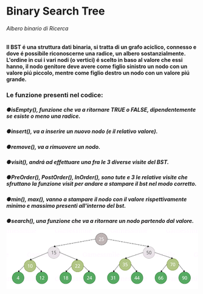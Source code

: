 <html>
<h1>Binary Search Tree</h>
<h6>Albero binario di Ricerca</h><br>


<h4>Il BST é una struttura dati binaria, si tratta di un grafo aciclico, connesso e dove é possibile riconoscerne una radice, un albero sostanzialmente.<br>L'ordine in cui i vari nodi (o vertici) é scelto in baso al valore che essi hanno, il nodo genitore deve avere come figlio sinistro un nodo con un valore piú piccolo, mentre come figlio destro un nodo con un valore piú grande.</h>

<h3>Le funzione presenti nel codice:</h>
<h5>●isEmpty(), funzione che va a ritornare TRUE o FALSE, dipendentemente se esiste o meno una radice.</h>
<h5>●insert(), va a inserire un nuovo nodo (e il relativo valore).</h>
<h5>●remove(), va a rimuovere un nodo.</h>
<h5>●visit(), andrá ad effettuare una fra le 3 diverse visite del BST.</h>
<h5>●PreOrder(), PostOrder(), InOrder(), sono tute e 3 le relative visite che sfruttano la funzione visit per andare a stampare il bst nel modo corretto.</h>
<h5>●min(), max(), vanno a stampare il nodo con il valore rispettivamente minimo e massimo presenti all'interno del bst.</h>
<h5>●search(), una funzione che va a ritornare un nodo partendo dal valore.</h>

![BST_used_in_the_example](BST_used_in_the_example.png)
</html>
